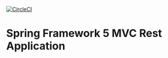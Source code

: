 [![CircleCI](https://circleci.com/gh/u-senanayake/spring5-mvc-rest.svg?style=svg)](https://circleci.com/gh/u-senanayake/spring5-mvc-rest)
# Spring Framework 5 MVC Rest Application